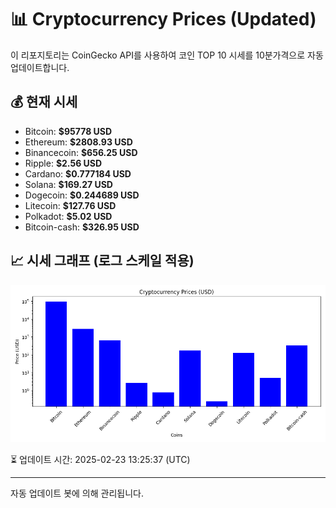 
# 📊 Cryptocurrency Prices (Updated)

이 리포지토리는 CoinGecko API를 사용하여 코인 TOP 10 시세를 10분가격으로 자동 업데이트합니다.

## 💰 현재 시세
- Bitcoin: **$95778 USD**
- Ethereum: **$2808.93 USD**
- Binancecoin: **$656.25 USD**
- Ripple: **$2.56 USD**
- Cardano: **$0.777184 USD**
- Solana: **$169.27 USD**
- Dogecoin: **$0.244689 USD**
- Litecoin: **$127.76 USD**
- Polkadot: **$5.02 USD**
- Bitcoin-cash: **$326.95 USD**

## 📈 시세 그래프 (로그 스케일 적용)
![Crypto Prices](crypto_prices.png)

⏳ 업데이트 시간: 2025-02-23 13:25:37 (UTC)

---
자동 업데이트 봇에 의해 관리됩니다.
